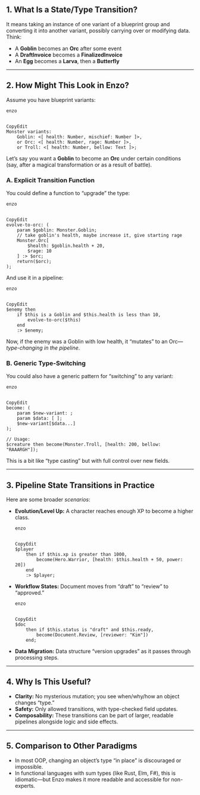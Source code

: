 ## 1. **What Is a State/Type Transition?**

It means taking an instance of one variant of a blueprint group and converting it into another variant, possibly carrying over or modifying data.
 Think:

- A **Goblin** becomes an **Orc** after some event
- A **DraftInvoice** becomes a **FinalizedInvoice**
- An **Egg** becomes a **Larva**, then a **Butterfly**

------

## 2. **How Might This Look in Enzo?**

Assume you have blueprint variants:

```
enzo


CopyEdit
Monster variants:
    Goblin: <[ health: Number, mischief: Number ]>,
    or Orc: <[ health: Number, rage: Number ]>,
    or Troll: <[ health: Number, bellow: Text ]>;
```

Let’s say you want a **Goblin** to become an **Orc** under certain conditions (say, after a magical transformation or as a result of battle).

### **A. Explicit Transition Function**

You could define a function to “upgrade” the type:

```
enzo


CopyEdit
evolve-to-orc: (
    param $goblin: Monster.Goblin;
    // take goblin's health, maybe increase it, give starting rage
    Monster.Orc[
        $health: $goblin.health + 20,
        $rage: 10
    ] :> $orc;
    return($orc);
);
```

And use it in a pipeline:

```
enzo


CopyEdit
$enemy then
    if $this is a Goblin and $this.health is less than 10,
        evolve-to-orc($this)
    end
    :> $enemy;
```

Now, if the enemy was a Goblin with low health, it “mutates” to an Orc—*type-changing in the pipeline*.

### **B. Generic Type-Switching**

You could also have a generic pattern for “switching” to any variant:

```
enzo


CopyEdit
become: (
    param $new-variant: ;
    param $data: [ ];
    $new-variant[$data...]
);

// Usage:
$creature then become(Monster.Troll, [health: 200, bellow: "RAAARGH"]);
```

This is a bit like “type casting” but with full control over new fields.

------

## 3. **Pipeline State Transitions in Practice**

Here are some broader *scenarios*:

- **Evolution/Level Up:**
   A character reaches enough XP to become a higher class.

  ```
  enzo


  CopyEdit
  $player
      then if $this.xp is greater than 1000,
          become(Hero.Warrior, [health: $this.health + 50, power: 20])
      end
      :> $player;
  ```

- **Workflow States:**
   Document moves from “draft” to “review” to “approved.”

  ```
  enzo


  CopyEdit
  $doc
      then if $this.status is "draft" and $this.ready,
          become(Document.Review, [reviewer: "Kim"])
      end;
  ```

- **Data Migration:**
   Data structure “version upgrades” as it passes through processing steps.

------

## 4. **Why Is This Useful?**

- **Clarity:** No mysterious mutation; you see when/why/how an object changes “type.”
- **Safety:** Only allowed transitions, with type-checked field updates.
- **Composability:** These transitions can be part of larger, readable pipelines alongside logic and side effects.

------

## 5. **Comparison to Other Paradigms**

- In most OOP, changing an object’s type “in place” is discouraged or impossible.
- In functional languages with sum types (like Rust, Elm, F#), this is idiomatic—but Enzo makes it more readable and accessible for non-experts.